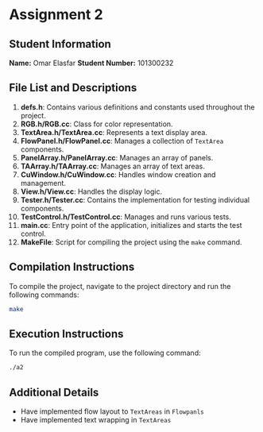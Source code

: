 # Assignment 2
## Student Information
**Name:** Omar Elasfar
**Student Number:** 101300232

## File List and Descriptions
1. **defs.h**: Contains various definitions and constants used throughout the project.
2. **RGB.h/RGB.cc**: Class for color representation.
3. **TextArea.h/TextArea.cc**: Represents a text display area.
4. **FlowPanel.h/FlowPanel.cc**: Manages a collection of `TextArea` components.
5. **PanelArray.h/PanelArray.cc**: Manages an array of panels.
6. **TAArray.h/TAArray.cc**: Manages an array of text areas.
7. **CuWindow.h/CuWindow.cc**: Handles window creation and management.
8. **View.h/View.cc**: Handles the display logic.
9. **Tester.h/Tester.cc**: Contains the implementation for testing individual components.
10. **TestControl.h/TestControl.cc**: Manages and runs various tests.
11. **main.cc**: Entry point of the application, initializes and starts the test control.
12. **MakeFile**: Script for compiling the project using the `make` command.

## Compilation Instructions
To compile the project, navigate to the project directory and run the following commands:
```sh
make
```

## Execution Instructions
To run the compiled program, use the following command:
```sh
./a2
```

## Additional Details
- Have implemented flow layout to `TextAreas` in `Flowpanls`
- Have implemented text wrapping in `TextAreas`